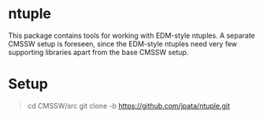 ntuple
======

This package contains tools for working with EDM-style ntuples. A separate CMSSW setup is foreseen,
since the EDM-style ntuples need very few supporting libraries apart from the base CMSSW setup.

Setup
=====

> cd CMSSW/src
> git clone -b https://github.com/jpata/ntuple.git
